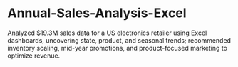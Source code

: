 # Annual-Sales-Analysis-Excel
Analyzed $19.3M sales data for a US electronics retailer using Excel dashboards, uncovering state, product, and seasonal trends; recommended inventory scaling, mid-year promotions, and product-focused marketing to optimize revenue.

